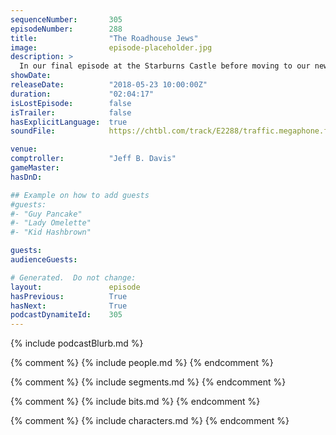 ```yaml
---
sequenceNumber:       305
episodeNumber:        288
title:                "The Roadhouse Jews"
image:                episode-placeholder.jpg
description: >
  In our final episode at the Starburns Castle before moving to our new home, we welcome actor and fellow Podcaster Johnny Pemberton. Dan & Jeff's hot button issues this week include squeakers, cold cases, Kanye and the logistics of a human centipede. ...
showDate:             
releaseDate:          "2018-05-23 10:00:00Z"
duration:             "02:04:17"
isLostEpisode:        false
isTrailer:            false
hasExplicitLanguage:  true
soundFile:            https://chtbl.com/track/E2288/traffic.megaphone.fm/STA3239648695.mp3?updated=1596869520

venue:                
comptroller:          "Jeff B. Davis"
gameMaster:           
hasDnD:               

## Example on how to add guests
#guests:
#- "Guy Pancake"
#- "Lady Omelette"
#- "Kid Hashbrown"

guests:
audienceGuests:

# Generated.  Do not change:
layout:               episode
hasPrevious:          True
hasNext:              True
podcastDynamiteId:    305
---
```


{% include podcastBlurb.md %}

{% comment %}
{% include people.md %}
{% endcomment %}

{% comment %}
{% include segments.md %}
{% endcomment %}

{% comment %}
{% include bits.md %}
{% endcomment %}

{% comment %}
{% include characters.md %}
{% endcomment %}
